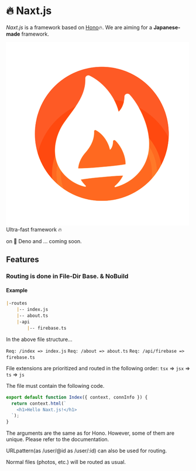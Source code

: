 # 🔥 Naxt.js 

*Naxt.js* is a framework based on [Hono](https://github.com/honojs/hono)🔥.
We are aiming for a **Japanese-made** framework.

![naxt-js-logo](/assets/icon.png)
Ultra-fast framework 🔥

on 🦕 Deno and ... coming soon.

## Features

### Routing is done in File-Dir Base. & NoBuild

#### Example

```markdown
|-routes
    |-- index.js
    |-- about.ts
    |-api
        |-- firebase.ts
```

In the above file structure...

`Req: /index => index.js`
`Req: /about => about.ts`
`Req: /api/firebase => firebase.ts`

File extensions are prioritized and routed in the following order: `tsx` => `jsx` => `ts` => `js`

The file must contain the following code.

```js
export default function Index({ context, connInfo }) {
  return context.html(`
    <h1>Hello Naxt.js!</h1>
  `);
}
```

The arguments are the same as for Hono.
However, some of them are unique. Please refer to the documentation.

URLpattern(as /user/@id as /user/:id) can also be used for routing.

Normal files (photos, etc.) will be routed as usual.